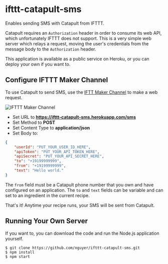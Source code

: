 ifttt-catapult-sms
====================
Enables sending SMS with Catapult from IFTTT.

Catapult requires an `Authorization` header in order to consume its web API, which unfortunately IFTTT does not support. This is a very simple web server which relays a request, moving the user's credentials from the message body to the `Authorization` header.

This application is available as a public service on Heroku, or you can deploy your own if you want to.

Configure IFTTT Maker Channel
--------------------
To use Catapult to send SMS, use the [IFTT Maker Channel](https://ifttt.com/maker) to make a web request.

![IFTTT Maker Channel](https://github.com/nguyer/ifttt-catapult-sms/img/ifttt_r.png)

 - Set URL to **https://ifttt-catapult-sms.herokuapp.com/sms**
 - Set Method to **POST**
 - Set Content Type to **application/json**
 - Set Body to:

```json
{
	"userId": "PUT_YOUR_USER_ID_HERE",
	"apiToken": "PUT_YOUR_API_TOKEN_HERE",
	"apiSecret": "PUT_YOUR_API_SECRET_HERE",
	"to": "+19199999999",
	"from": "+19199999999",
	"text": "Hello world."
}
```

The `from` field must be a Catapult phone number that you own and have configured on an application. The `to` and `text` fields can be variable and can set to an ingredient in the current recipe.

That's it! Anytime your recipe runs, your SMS will be sent from Catapult.

Running Your Own Server
--------------------
If you want to, you can download the code and run the Node.js application yourself.

	$ git clone https://github.com/nguyer/ifttt-catapult-sms.git
	$ npm install
	$ npm start
